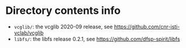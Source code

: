 # Directory contents info

* `vcglib/`: the vcglib 2020-09 release, see https://github.com/cnr-isti-vclab/vcglib
* `libfs/`: the libfs release 0.2.1, see https://github.com/dfsp-spirit/libfs


